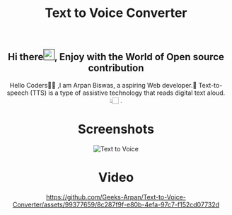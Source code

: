 <h1 align="center"> Text to Voice Converter </h1>

<div align="center">
<br>
<h2 align="center">Hi there<a href=""><img src="https://raw.githubusercontent.com/MartinHeinz/MartinHeinz/master/wave.gif" width="25" height="25"/></a>, Enjoy with the World of Open source contribution </h2>


<p>Hello Coders👨‍💻 ,I am Arpan Biswas, a aspiring Web developer.🤖 Text-to-speech (TTS) is a type of assistive technology that reads digital text aloud.👆🏻 .</p>


# Screenshots
![Text to Voice](https://github.com/Geeks-Arpan/Text-to-Voice-Converter/assets/99377659/451b1477-5d72-4e90-aa22-06bceb8cd0d7)
# Video
https://github.com/Geeks-Arpan/Text-to-Voice-Converter/assets/99377659/8c287f9f-e80b-4efa-97c7-f152cd07732d